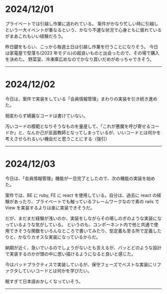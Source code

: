 # 2024/12/01

プライベートでは引越し作業に追われている。
案件がかなり忙しい時に引越しという一大イベントが重なるという、かなり不運な状況で心身ともに疲れているがまあこれもいい経験だろう。

昨日鍵をもらい、こっから毎週土日は引越し作業を行うことになりそう。
今日は家電屋で型落ち(2023 年モデル)の超良いものと出会ったので、その場で購入を決めた。
野菜室、冷凍庫広めなのでかなり買いだめがめっちゃできそう。

---

# 2024/12/02

今日は、案件で実装をしている「会員情報管理」まわりの実装を引き続き進めた。

相変わらず綺麗なコードは書けていない。

汚いコードの模範となりそうなものを量産して、「これが悪魔を呼び寄せるコードか」と、なんか己が反面教師となってしまっているが、いいコードとは何かを考えさせられるいい機会だと思うことにする（強引）

---

# 2024/12/03

今日は、「会員情報管理」機能が一旦完了としたので、次の機能の実装を始めた。

案件では、BE に ruby, FE に react を使用している。自分は、過去に react の経験があったり、プライベートでも触っているフレームワークなので素の rails で View を実装するよりは楽に実装できそうだ。

だが、まだまだ経験が浅いのか、実装をしながらその場しのぎのような実装になっているような気がしている。
というのも、コンポーネント内で他と共通で使用できそうな関数をいろんなところで書いてみたり、型定義も至る所で定義したりと、かなりカオスな実装になっているからだ。

納期が近く、急いでいるのでしょうがないとも言えるが、パッとどのような設計で実装するのかが頭の中に思い描けるようになると良いと感じた。

今はバッドプラクティスで実装しているが、保守フェーズでベストな実装にリファクタしていいコードとは何かを学びたい。

眠すぎて日本語おかしくなっていそう。

---
